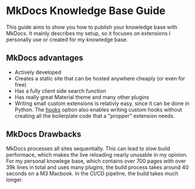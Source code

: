 # MkDocs Knowledge Base Guide

This guide aims to show you how to publish your knowledge base with MkDocs.
It mainly describes my setup, so it focuses on extensions I personally use or created for my knowledge base.

## MkDocs advantages

- Actively developed
- Creates a static site that can be hosted anywhere cheaply (or even for free)
- Has a fully client side search function
- Has really great Material theme and many other plugins
- Writing small custom extensions is relativly easy, since it can be done in Python.
    The [hooks](https://www.mkdocs.org/user-guide/configuration/#hooks) option also enables writing custom hooks without creating all the boilerplate code that a "propper" extension needs.

## MkDocs Drawbacks

MkDocs processes all sites sequentially.
This can lead to slow build performace, which makes the live reloading nearly unusable in my opinion.
For my personal knowlege base, which contains over 700 pages with over 39k lines in total and uses many plugins, the build process takes around 40 seconds on a M3 Macbook.
In the CI/CD pipeline, the build takes much longer.
